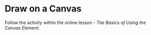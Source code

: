 # Draw on a Canvas
Follow the activity within the online lesson - *The Basics of Using the Canvas Element*.